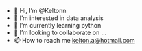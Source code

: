 - 👋 Hi, I’m @Keltonn
- 👀 I’m interested in data analysis
- 🌱 I’m currently learning python
- 💞️ I’m looking to collaborate on ...
- 📫 How to reach me kelton.a@hotmail.com

<!---
Keltonn/Keltonn is a ✨ special ✨ repository because its `README.md` (this file) appears on your GitHub profile.
You can click the Preview link to take a look at your changes.
--->

